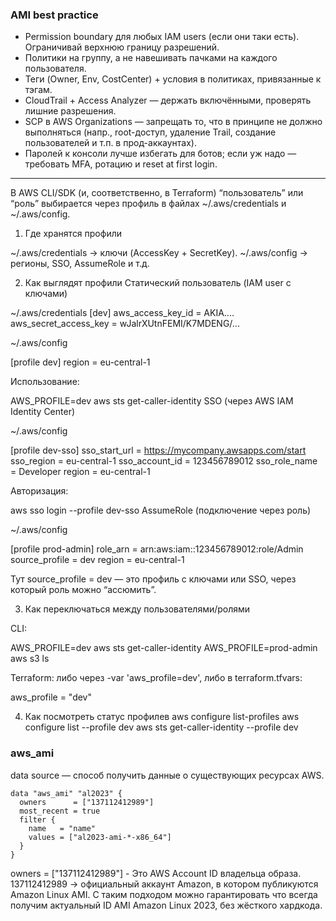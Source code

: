 ### AMI best practice 
- Permission boundary для любых IAM users (если они таки есть). Ограничивай верхнюю границу разрешений.
- Политики на группу, а не навешивать пачками на каждого пользователя.
- Теги (Owner, Env, CostCenter) + условия в политиках, привязанные к тэгам.
- CloudTrail + Access Analyzer — держать включёнными, проверять лишние разрешения.
- SCP в AWS Organizations — запрещать то, что в принципе не должно выполняться (напр., root-доступ, удаление Trail, создание пользователей и т.п. в прод-аккаунтах).
- Паролей к консоли лучше избегать для ботов; если уж надо — требовать MFA, ротацию и reset at first login.

---

В AWS CLI/SDK (и, соответственно, в Terraform) “пользователь” или “роль” выбирается через профиль в файлах ~/.aws/credentials и ~/.aws/config.

1. Где хранятся профили

~/.aws/credentials → ключи (AccessKey + SecretKey).
~/.aws/config → регионы, SSO, AssumeRole и т.д.

2. Как выглядят профили
Статический пользователь (IAM user с ключами)

~/.aws/credentials
[dev]
aws_access_key_id = AKIA....
aws_secret_access_key = wJalrXUtnFEMI/K7MDENG/...

~/.aws/config

[profile dev]
region = eu-central-1


Использование:

AWS_PROFILE=dev aws sts get-caller-identity
SSO (через AWS IAM Identity Center)

~/.aws/config

[profile dev-sso]
sso_start_url = https://mycompany.awsapps.com/start
sso_region    = eu-central-1
sso_account_id = 123456789012
sso_role_name  = Developer
region = eu-central-1

Авторизация:

aws sso login --profile dev-sso
AssumeRole (подключение через роль)

~/.aws/config

[profile prod-admin]
role_arn       = arn:aws:iam::123456789012:role/Admin
source_profile = dev
region         = eu-central-1

Тут source_profile = dev — это профиль с ключами или SSO, через который роль можно “ассюмить”.

3. Как переключаться между пользователями/ролями

CLI:

AWS_PROFILE=dev aws sts get-caller-identity
AWS_PROFILE=prod-admin aws s3 ls

Terraform:
либо через -var 'aws_profile=dev',
либо в terraform.tfvars:

aws_profile = "dev"

4. Как посмотреть статус профилев
aws configure list-profiles
aws configure list --profile dev
aws sts get-caller-identity --profile dev


### aws_ami
data source — способ получить данные о существующих ресурсах AWS.
```hcl
data "aws_ami" "al2023" {
  owners      = ["137112412989"]
  most_recent = true
  filter {
    name   = "name"
    values = ["al2023-ami-*-x86_64"]
  }
}
```
owners = ["137112412989"] - Это AWS Account ID владельца образа.
137112412989 → официальный аккаунт Amazon, в котором публикуются Amazon Linux AMI.
С таким подходом можно гарантировать что всегда получим актуальный ID AMI Amazon Linux 2023, без жёсткого хардкода.
